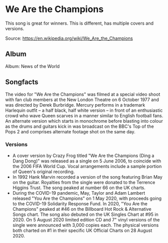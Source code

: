 # We Are the Champions

This song is great for winners. This is different, has multiple covers and versions.

Source: https://en.wikipedia.org/wiki/We_Are_the_Champions

## Album

Album: News of the World


## Songfacts

The video for "We Are the Champions" was filmed at a special video shoot with fan club members at the New London Theatre on 6 October 1977 and was directed by Derek Burbridge. Mercury performs in a trademark Harlequin outfit – a half black, half white version – in front of an enthusiastic crowd who wave Queen scarves in a manner similar to English football fans. An alternate version which starts in monochrome before blasting into colour as the drums and guitars kick in was broadcast on the BBC's Top of the Pops 2 and comprises alternate footage shot on the same day.

### Versions
- A cover version by Crazy Frog titled "We Are the Champions (Ding a Dang Dong)" was released as a single on 5 June 2006, to coincide with the 2006 FIFA World Cup. Vocal arrangements include a sample portion of Queen's original recording.
- In 1992 Hank Marvin recorded a version of the song featuring Brian May on the guitar. Royalties from the single were donated to the Terrence Higgins Trust. The song peaked at number 66 on the UK charts.
- During the COVID-19 pandemic, May, Taylor and Adam Lambert released "You Are the Champions" on 1 May 2020, with proceeds going to the COVID-19 Solidarity Response Fund. In 2020, "You Are the Champions" peaked at #46 on the Billboard Hot Rock & Alternative Songs chart. The song also debuted on the UK Singles Chart at #95 in 2020. On 5 August 2020 limited edition CD and 7" vinyl versions of the single were announced with 3,000 copies each. The physical versions both charted on #1 in their specific UK Official Charts on 28 August 2020.